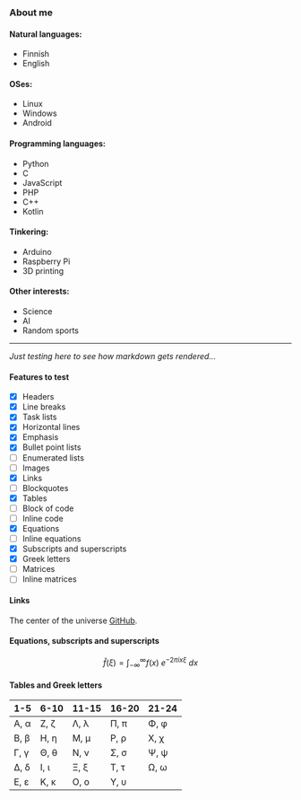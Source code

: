 ### About me

#### Natural languages:
* Finnish
* English

#### OSes:
* Linux
* Windows
* Android

#### Programming languages:
* Python
* C
* JavaScript
* PHP
* C++
* Kotlin

#### Tinkering:
* Arduino
* Raspberry Pi
* 3D printing

#### Other interests:
* Science
* AI
* Random sports

---

_Just testing here to see how markdown gets rendered..._  

#### Features to test

- [x] Headers
- [x] Line breaks
- [x] Task lists
- [x] Horizontal lines
- [x] Emphasis
- [x] Bullet point lists
- [ ] Enumerated lists
- [ ] Images
- [x] Links
- [ ] Blockquotes
- [x] Tables
- [ ] Block of code
- [ ] Inline code
- [x] Equations
- [ ] Inline equations
- [x] Subscripts and superscripts
- [x] Greek letters
- [ ] Matrices
- [ ] Inline matrices

#### Links

The center of the universe [GitHub](https://github.com/).

#### Equations, subscripts and superscripts

$$
\hat{f}(\xi) = \int_{-\infty}^{\infty} f(x) \ e^{-2\pi i x \xi} \ dx
$$

#### Tables and Greek letters

| 1-5                  | 6-10             | 11-15                | 16-20                | 21-24            |
| -------------------- | -----------------| -------------------- | -------------------- | ---------------- |
| &Alpha;, &alpha;     | &Zeta;, &zeta;   | &Lambda;, &lambda;   | &Pi;, &pi;           | &Phi;, &phi;     |
| &Beta;, &beta;       | &Eta;, &eta;     | &Mu;, &mu;           | &Rho;, &rho;         | &Chi;, &chi;     |
| &Gamma;, &gamma;     | &Theta;, &theta; | &Nu;, &nu;           | &Sigma;, &sigma;     | &Psi;, &psi;     |
| &Delta;, &delta;     | &Iota;, &iota;   | &Xi;, &xi;           | &Tau;, &tau;         | &Omega;, &omega; |
| &Epsilon;, &epsilon; | &Kappa;, &kappa; | &Omicron;, &omicron; | &Upsilon;, &upsilon; |                  |
